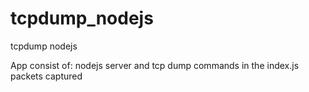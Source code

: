 # tcpdump_nodejs
tcpdump nodejs

App consist of:
nodejs server and tcp dump commands in the index.js
packets captured
